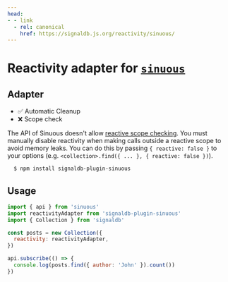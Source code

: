 ```yaml
---
head:
- - link
  - rel: canonical
    href: https://signaldb.js.org/reactivity/sinuous/
---
```

# Reactivity adapter for [`sinuous`](https://sinuous.netlify.app/)

## Adapter

* ✅ Automatic Cleanup
* ❌ Scope check

The API of Sinuous doesn't allow [reactive scope checking](/reactivity/#reactivity-libraries).
You must manually disable reactivity when making calls outside a reactive scope to avoid memory leaks. You can do this by passing `{ reactive: false }` to your options (e.g. `<collection>.find({ ... }, { reactive: false })`).

```bash
  $ npm install signaldb-plugin-sinuous
```

## Usage

```js
import { api } from 'sinuous'
import reactivityAdapter from 'signaldb-plugin-sinuous'
import { Collection } from 'signaldb'

const posts = new Collection({
  reactivity: reactivityAdapter,
})

api.subscribe(() => {
  console.log(posts.find({ author: 'John' }).count())
})
```

